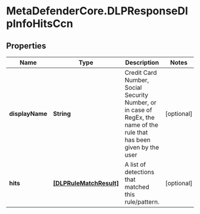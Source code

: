# MetaDefenderCore.DLPResponseDlpInfoHitsCcn

## Properties

Name | Type | Description | Notes
------------ | ------------- | ------------- | -------------
**displayName** | **String** | Credit Card Number, Social Security Number, or in case of RegEx, the name of the rule that has been given by the user | [optional] 
**hits** | [**[DLPRuleMatchResult]**](DLPRuleMatchResult.md) | A list of detections that matched this rule/pattern. | [optional] 



